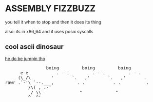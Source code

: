 # ASSEMBLY FIZZBUZZ
you tell it when to stop and then it does its thing

also: its in x86\_64 and it uses posix syscalls

## cool ascii dinosaur
[he do be jumpin tho](https://www.asciiart.eu/animals/reptiles/dinosaurs)
<pre>
                boing         boing         boing              
      e-e           . - .         . - .         . - .          
     (\_/\        '       `.   ,'       `.   ,'       .        
rawr .`-'\ `--.___,         . .           . .          .       
         /\( ,_.-'                                             
          / \\               "             "    
         ^  ^'
</pre>

